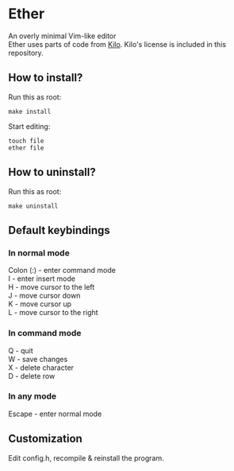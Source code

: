 # Ether
An overly minimal Vim-like editor <br/>
Ether uses parts of code from [Kilo](https://github.com/antirez/kilo). Kilo's license is included in this repository.

## How to install?
Run this as root:
```shell
make install
```
Start editing:
```shell
touch file
ether file
```

## How to uninstall?
Run this as root:
```shell
make uninstall
```

## Default keybindings
### In normal mode
Colon (:) - enter command mode <br/>
I - enter insert mode <br/>
H - move cursor to the left <br/>
J - move cursor down <br/>
K - move cursor up <br/>
L - move cursor to the right <br/>

### In command mode
Q - quit <br/>
W - save changes <br/>
X - delete character <br/>
D - delete row <br/>

### In any mode
Escape - enter normal mode <br/>

## Customization
Edit config.h, recompile & reinstall the program.
